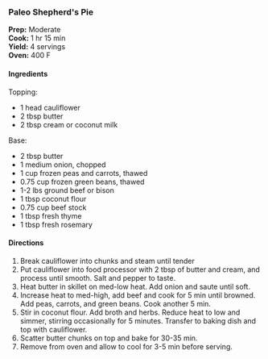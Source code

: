### Paleo Shepherd's Pie

**Prep:** Moderate<br>
**Cook:** 1 hr 15 min<br>
**Yield:** 4 servings<br>
**Oven:** 400 F

#### Ingredients
Topping:
* 1 head cauliflower
* 2 tbsp butter
* 2 tbsp cream or coconut milk

Base:
* 2 tbsp butter
* 1 medium onion, chopped
* 1 cup frozen peas and carrots, thawed
* 0.75 cup frozen green beans, thawed
* 1-2 lbs ground beef or bison
* 1 tbsp coconut flour
* 0.75 cup beef stock
* 1 tbsp fresh thyme
* 1 tbsp fresh rosemary

#### Directions
1. Break cauliflower into chunks and steam until tender
2. Put cauliflower into food processor with 2 tbsp of butter and cream, and process until smooth. Salt and pepper to taste.
3. Heat butter in skillet on med-low heat. Add onion and saute until soft.
4. Increase heat to med-high, add beef and cook for 5 min until browned. Add peas, carrots, and green beans. Cook another 5 min.
5. Stir in coconut flour. Add broth and herbs. Reduce heat to low and simmer, stirring occasionally for 5 minutes. Transfer to baking dish and top with cauliflower.
6. Scatter butter chunks on top and bake for 30-35 min.
7. Remove from oven and allow to cool for 3-5 min before serving.
